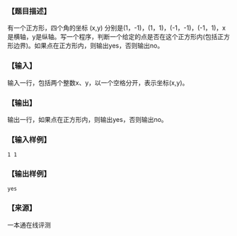 ### 【题目描述】

有一个正方形，四个角的坐标 (x,y) 分别是(1，-1)，(1，1)，(-1，-1)，(-1，1)，x是横轴，y是纵轴。写一个程序，判断一个给定的点是否在这个正方形内(包括正方形边界)。如果点在正方形内，则输出yes，否则输出no。

### 【输入】

输入一行，包括两个整数x、y，以一个空格分开，表示坐标(x,y)。

### 【输出】

输出一行，如果点在正方形内，则输出yes，否则输出no。

### 【输入样例】

```
1 1
```

### 【输出样例】

```
yes
```


 ### 【来源】

 一本通在线评测 